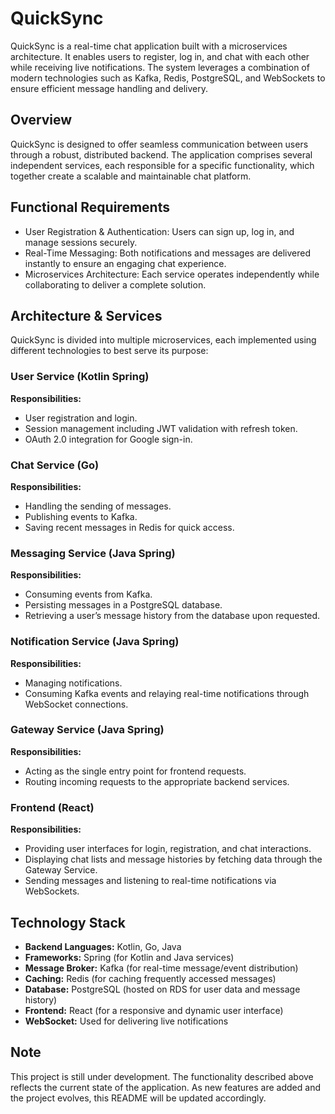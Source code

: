 # QuickSync

QuickSync is a real-time chat application built with a microservices architecture. It enables users to register, log in, and chat with each other while receiving live notifications. The system leverages a combination of modern technologies such as Kafka, Redis, PostgreSQL, and WebSockets to ensure efficient message handling and delivery.

## Overview

QuickSync is designed to offer seamless communication between users through a robust, distributed backend. The application comprises several independent services, each responsible for a specific functionality, which together create a scalable and maintainable chat platform.

## Functional Requirements
* User Registration & Authentication: Users can sign up, log in, and manage sessions securely.
* Real-Time Messaging: Both notifications and messages are delivered instantly to ensure an engaging chat experience.
* Microservices Architecture: Each service operates independently while collaborating to deliver a complete solution.

## Architecture & Services

QuickSync is divided into multiple microservices, each implemented using different technologies to best serve its purpose:

### User Service (Kotlin Spring)
<b>Responsibilities:</b>
* User registration and login.
* Session management including JWT validation with refresh token.
* OAuth 2.0 integration for Google sign-in.

### Chat Service (Go)
<b>Responsibilities:</b>
* Handling the sending of messages.
* Publishing events to Kafka.
* Saving recent messages in Redis for quick access.

### Messaging Service (Java Spring)
<b>Responsibilities:</b>
* Consuming events from Kafka.
* Persisting messages in a PostgreSQL database.
* Retrieving a user’s message history from the database upon requested.

### Notification Service (Java Spring)
<b>Responsibilities:</b>
* Managing notifications.
* Consuming Kafka events and relaying real-time notifications through WebSocket connections.

### Gateway Service (Java Spring)
<b>Responsibilities:</b>
* Acting as the single entry point for frontend requests.
* Routing incoming requests to the appropriate backend services.

### Frontend (React)
<b>Responsibilities:</b>
* Providing user interfaces for login, registration, and chat interactions.
* Displaying chat lists and message histories by fetching data through the Gateway Service.
* Sending messages and listening to real-time notifications via WebSockets.

## Technology Stack

* <b>Backend Languages:</b> Kotlin, Go, Java
* <b>Frameworks:</b> Spring (for Kotlin and Java services)
* <b>Message Broker:</b> Kafka (for real-time message/event distribution)
* <b>Caching:</b> Redis (for caching frequently accessed messages)
* <b>Database:</b> PostgreSQL (hosted on RDS for user data and message history)
* <b>Frontend:</b> React (for a responsive and dynamic user interface)
* <b>WebSocket:</b> Used for delivering live notifications

## Note
This project is still under development. The functionality described above reflects the current state of the application. As new features are added and the project evolves, this README will be updated accordingly.
